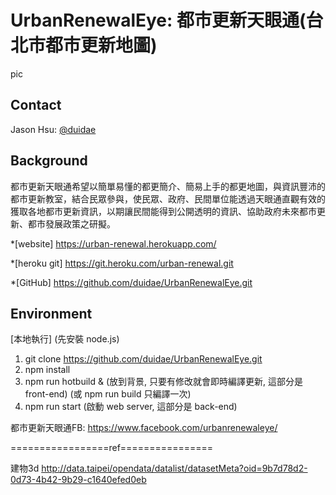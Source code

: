 # UrbanRenewalEye: 都市更新天眼通(台北市都市更新地圖)

pic

## Contact

Jason Hsu: [@duidae](https://github.com/duidae)

## Background

都市更新天眼通希望以簡單易懂的都更簡介、簡易上手的都更地圖，與資訊豐沛的都市更新教室，結合民眾參與，使民眾、政府、民間單位能透過天眼通直觀有效的獲取各地都市更新資訊，以期讓民間能得到公開透明的資訊、協助政府未來都市更新、都市發展政策之研擬。

*[website] https://urban-renewal.herokuapp.com/

*[heroku git] https://git.heroku.com/urban-renewal.git

*[GitHub] https://github.com/duidae/UrbanRenewalEye.git

## Environment

[本地執行] (先安裝 node.js)
1. git clone https://github.com/duidae/UrbanRenewalEye.git
2. npm install
3. npm run hotbuild & (放到背景, 只要有修改就會即時編譯更新, 這部分是 front-end) (或 npm run build 只編譯一次)
4. npm run start (啟動 web server, 這部分是 back-end)

都市更新天眼通FB: https://www.facebook.com/urbanrenewaleye/


=================ref================

建物3d
http://data.taipei/opendata/datalist/datasetMeta?oid=9b7d78d2-0d73-4b42-9b29-c1640efed0eb
